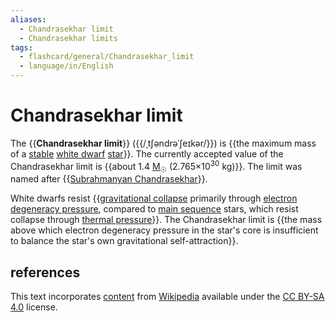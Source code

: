 ```yaml
---
aliases:
  - Chandrasekhar limit
  - Chandrasekhar limits
tags:
  - flashcard/general/Chandrasekhar_limit
  - language/in/English
---
```


# Chandrasekhar limit

The {{__Chandrasekhar limit__}} ({{/ˌtʃəndrəˈʃeɪkər/}}) is {{the maximum mass of a [stable](hydrostatic%20equilibrium.md) [white dwarf](white%20dwarf.md) [star](star.md)}}. The currently accepted value of the Chandrasekhar limit is {{about 1.4 [M<sub>☉</sub>](solar%20mass.md) (2.765×10<sup>30</sup> kg)}}. The limit was named after {{[Subrahmanyan Chandrasekhar](Subrahmanyan%20Chandrasekhar.md)}}. <!--SR:!2024-08-28,16,250!2024-09-01,18,250!2024-08-24,16,290!2024-08-31,17,250!2024-08-19,11,270-->

White dwarfs resist {{[gravitational collapse](gravitational%20collapse.md) primarily through [electron degeneracy pressure](electron%20degeneracy%20pressure.md), compared to [main sequence](main%20sequence.md) stars, which resist collapse through [thermal pressure](pressure.md#pressure%20of%20an%20ideal%20gas)}}. The Chandrasekhar limit is {{the mass above which electron degeneracy pressure in the star's core is insufficient to balance the star's own gravitational self-attraction}}. <!--SR:!2024-08-19,11,270!2024-08-25,17,290-->

## references

This text incorporates [content](https://en.wikipedia.org/wiki/Chandrasekhar_limit) from [Wikipedia](Wikipedia.md) available under the [CC BY-SA 4.0](https://creativecommons.org/licenses/by-sa/4.0/) license.
